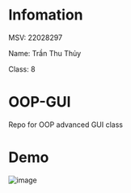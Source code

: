 # Infomation
MSV: 22028297

Name: Trần Thu Thủy

Class: 8
# OOP-GUI
Repo for OOP advanced GUI class
# Demo
![image](https://github.com/tthuy123/OOP-GUI/assets/125456003/5423bc5e-2b54-43ef-82b6-3489f5cc5a37)

